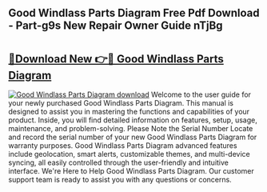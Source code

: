 ## Good Windlass Parts Diagram Free Pdf Download - Part-g9s New Repair Owner Guide nTjBg

# <h2><a href="http://dfo2bbm.blite.top/?on=Good+Windlass+Parts+Diagram">🔗Download New 👉🔴 Good Windlass Parts Diagram</a></h2>

[![Good Windlass Parts Diagram download](https://i.imgur.com/lujVjoI.png)](http://dfo2bbm.blite.top/?on=Good+Windlass+Parts+Diagram)
Welcome to the user guide for your newly purchased Good Windlass Parts Diagram. This manual is designed to assist you in mastering the functions and capabilities of your product. Inside, you will find detailed information on features, setup, usage, maintenance, and problem-solving. Please Note the Serial Number Locate and record the serial number of your new Good Windlass Parts Diagram for warranty purposes. Good Windlass Parts Diagram advanced features include geolocation, smart alerts, customizable themes, and multi-device syncing, all easily controlled through the user-friendly and intuitive interface. We're Here to Help Good Windlass Parts Diagram. Our customer support team is ready to assist you with any questions or concerns.
